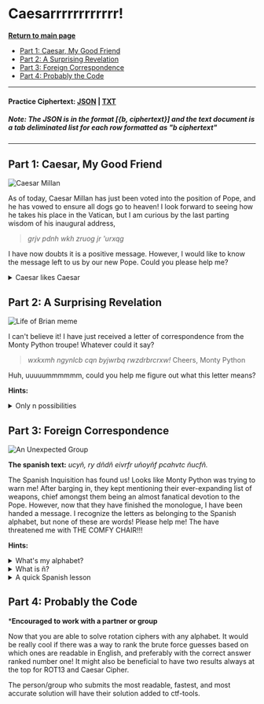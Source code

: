 # Caesarrrrrrrrrrrr!

**[Return to main page](../../)**

- [Part 1: Caesar, My Good Friend](#part-1-caesar-my-good-friend)
- [Part 2: A Surprising Revelation](#part-2-a-surprising-revelation)
- [Part 3: Foreign Correspondence](#part-3-foreign-correspondence)
- [Part 4: Probably the Code](#part-4-probably-the-code)

---

#### Practice Ciphertext: [JSON](./ciphertext/ciphertext.json) | [TXT](./ciphertext/ciphertext.txt)

##### _Note:_ The JSON is in the format [{b, ciphertext}] and the text document is a tab deliminated list for each row formatted as "b ciphertext"

---

## Part 1: Caesar, My Good Friend

![Caesar Millan](https://www.gannett-cdn.com/media/USATODAY/USATODAY/2012/11/16/cesar-16_9.jpg?width=1600&height=800&fit=crop&format=pjpg&auto=webp)

As of today, Caesar Millan has just been voted into the position of Pope, and he has vowed to ensure all dogs go to heaven! I look forward to seeing how he takes his place in the Vatican, but I am curious by the last parting wisdom of his inaugural address,
 > _grjv pdnh wkh zruog jr 'urxqg_

 I have now doubts it is a positive message. However, I would like to know the message left to us by our new Pope. Could you please help me?

<details>
<summary>Caesar likes Caesar</summary>
In addition to making his papal name Pope Julius, it looks like Pope Julius is a fan of Caesar ciphers! If only I could remember the amount shifted...
</details>

## Part 2: A Surprising Revelation

![Life of Brian meme](https://media.tenor.com/86URGAgnwDAAAAAC/biggus-dickus.gif)

I can't believe it! I have just received a letter of correspondence from the Monty Python troupe! Whatever could it say?

> _wxkxmh ngynlcb cqn byjwrbq rwzdrbrcrxw!_
> Cheers, Monty Python

Huh, uuuuummmmmm, could you help me figure out what this letter means?

**Hints:**

<details>
<summary>Only n possibilities</summary>
It seems that this is only encrypted with a rotation cipher, but not one of the popular ones like Caesar or ROT13. Since this uses the English alphabet, it might be easy to just try every kind of rotation.
</details>

## Part 3: Foreign Correspondence

![An Unexpected Group](https://i.imgflip.com/1lgx8q.jpg)

**The spanish text:** _ucyñ, ry dñdñ eivrfr uñoyñf pcahvtc ñucfñ._

The Spanish Inquisition has found us! Looks like Monty Python was trying to warn me! After barging in, they kept mentioning their ever-expanding list of weapons, chief amongst them being an almost fanatical devotion to the Pope. However, now that they have finished the monologue, I have been handed a message. I recognize the letters as belonging to the Spanish alphabet, but none of these are words! Please help me! The have threatened me with THE COMFY CHAIR!!!

**Hints:**

<details>
<summary>What's my alphabet?</summary>
This challenge uses the Spanish alphabet because the plaintext is in Spanish. The only difference between the Spanish and English alphabet is the 'ñ' character.
</details>

<details>
<summary>What is ñ?</summary>
In the Spanish alphabet, 'ñ' is the letter right after 'n'. 'ñ' is different from other accented characters in Spanish because it is different. Whenever you see Spanish words with 'á', 'é', etc., those accents are just to illustrate emphasis in the pronunciation.
</details>

<details>
<summary>A quick Spanish lesson</summary>
If you are having trouble finding what permutation translates to Spanish, the first part of the plaintext is "Hola, el Papa"
</details>

## Part 4: Probably the Code

***Encouraged to work with a partner or group**

Now that you are able to solve rotation ciphers with any alphabet. It would be really cool if there was a way to rank the brute force guesses based on which ones are readable in English, and preferably with the correct answer ranked number one! It might also be beneficial to have two results always at the top for ROT13 and Caesar Cipher.

The person/group who submits the most readable, fastest, and most accurate solution will have their solution added to ctf-tools.
